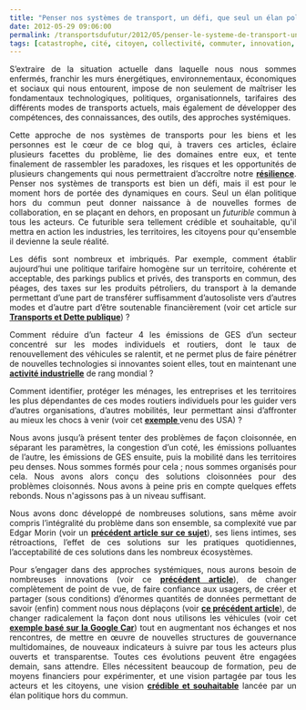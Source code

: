```yaml
---
title: "Penser nos systèmes de transport, un défi, que seul un élan politique hors du commun, peut nous permettre de relever"
date: 2012-05-29 09:06:00
permalink: /transportsdufutur/2012/05/penser-le-systeme-de-transport-un-defi-pour-le-moment-hors-de-portee.html
tags: [catastrophe, cité, citoyen, collectivité, commuter, innovation, intelligence collective]
---
```


<p style="text-align: justify">S’extraire de la situation actuelle dans laquelle nous nous sommes enfermés, franchir les murs énergétiques, environnementaux, économiques et sociaux qui nous entourent, impose de non seulement de maîtriser les fondamentaux technologiques, politiques, organisationnels, tarifaires des différents modes de transports actuels, mais également de développer des compétences, des connaissances, des outils, des approches systémiques.</p> <p style="text-align: justify">Cette approche de nos systèmes de transports pour les biens et les personnes est le cœur de ce blog qui, à travers ces articles, éclaire plusieurs facettes du problème, lie des domaines entre eux, et tente finalement de rassembler les paradoxes, les risques et les opportunités de plusieurs changements qui nous permettraient d’accroître notre <a href="https://gabrielplassat.github.io/transportsdufutur/2009/11/pour-une-mobilite-plus-robuste-aux-crises-a-venir.html" target="_blank"><strong>résilience</strong></a>. Penser nos systèmes de transports est bien un défi, mais il est pour le moment hors de portée des dynamiques en cours. Seul un élan politique hors du commun peut donner naissance à de nouvelles formes de collaboration, en se plaçant en dehors, en proposant un <em>futurible </em>commun à tous les acteurs. Ce futurible sera tellement crédible et souhaitable, qu'il mettra en action les industries, les territoires, les citoyens pour qu'ensemble il devienne la seule réalité.</p>   <!--more-->   <p style="text-align: justify">Les défis sont nombreux et imbriqués. Par exemple, comment établir aujourd’hui une politique tarifaire homogène sur un territoire, cohérente et acceptable, des parkings publics et privés, des transports en commun, des péages, des taxes sur les produits pétroliers, du transport à la demande permettant d’une part de transférer suffisamment d’autosoliste vers d’autres modes et d’autre part d’être soutenable financièrement (voir cet article sur <a href="https://gabrielplassat.github.io/transportsdufutur/2012/05/transports-et-dette-publique.html" target="_blank"><strong>Transports et Dette publique</strong></a>) ?</p> <p style="text-align: justify">Comment réduire d’un facteur 4 les émissions de GES d’un secteur concentré sur les modes individuels et routiers, dont le taux de renouvellement des véhicules se ralentit, et ne permet plus de faire pénétrer de nouvelles technologies si innovantes soient elles, tout en maintenant une <a href="https://gabrielplassat.github.io/transportsdufutur/2012/03/de-lindustrie-de-la-photo-a-lindustrie-automobile-en-passant-par-ge.html" target="_blank"><strong>activité industrielle</strong></a> de rang mondial ?</p> <p style="text-align: justify">Comment identifier, protéger les ménages, les entreprises et les territoires les plus dépendantes de ces modes routiers individuels pour les guider vers d’autres organisations, d’autres mobilités, leur permettant ainsi d’affronter au mieux les chocs à venir (voir cet <a href="https://gabrielplassat.github.io/transportsdufutur/2011/04/housing-transportation-un-outil-puissant-daide-a-la-decision-pour-les-menages-les-collectivites-les.html" target="_blank"><strong>exemple </strong></a>venu des USA) ?</p> <p style="text-align: justify">Nous avons jusqu’à présent tenter des problèmes de façon cloisonnée, en séparant les paramètres, la congestion d’un coté, les émissions polluantes de l’autre, les émissions de GES ensuite, puis la mobilité dans les territoires peu denses. Nous sommes formés pour cela ; nous sommes organisés pour cela. Nous avons alors conçu des solutions cloisonnées pour des problèmes cloisonnés. Nous avons à peine pris en compte quelques effets rebonds. Nous n'agissons pas à un niveau suffisant.</p> <p style="text-align: justify">Nous avons donc développé de nombreuses solutions, sans même avoir compris l’intégralité du problème dans son ensemble, sa complexité vue par Edgar Morin (voir un <a href="https://gabrielplassat.github.io/transportsdufutur/2011/04/metanote-tdf-11-transports-mobilites-introduction-a-la-pensee-complexe.html" target="_blank"><strong>précédent article sur ce sujet</strong></a>), ses liens intimes, ses rétroactions, l’effet de ces solutions sur les pratiques quotidiennes, l’acceptabilité de ces solutions dans les nombreux écosystèmes.</p> <p style="text-align: justify">Pour s’engager dans des approches systémiques, nous aurons besoin de nombreuses innovations (voir ce <a href="https://gabrielplassat.github.io/transportsdufutur/2012/03/metanote-13-les-innovations-cles-dans-les-transports-les-services-de-mobilites-et-les-chaines-logist.html" target="_blank"><strong>précédent article</strong></a>), de changer complètement de point de vue, de faire confiance aux usagers, de créer et partager (sous conditions) d’énormes quantités de données permettant de savoir (enfin) comment nous nous déplaçons (voir <a href="https://gabrielplassat.github.io/transportsdufutur/2012/01/et-si-on-utilisait-twitter-ou-dautres-solutions-web-geolocalisees-pour-connaitre-et-repenser-les-flu.html" target="_blank"><strong>ce précédent article</strong></a>), de changer radicalement la façon dont nous utilisons les véhicules (voir cet <a href="https://gabrielplassat.github.io/transportsdufutur/2012/04/nos-systemes-de-transport-et-la-revolution-numerique-pourquoi-cela-va-tout-changer.html" target="_blank"><strong>exemple basé sur la Google Car</strong></a>) tout en augmentant nos échanges et nos rencontres, de mettre en œuvre de nouvelles structures de gouvernance multidomaines, de nouveaux indicateurs à suivre par tous les acteurs plus ouverts et transparentse. Toutes ces évolutions peuvent être engagées demain, sans attendre. Elles nécessitent beaucoup de formation, peu de moyens financiers pour expérimenter, et une vision partagée par tous les acteurs et les citoyens, une vision <a href="https://gabrielplassat.github.io/transportsdufutur/2012/05/jean-pierre-dupuy-nous-apporte-dans-son-dernier-ouvrage-des-pistes-de-reflexion-pour-nous-aider-a-penser-le-monde-qui-vient.html" target="_blank"><strong>crédible et souhaitable</strong></a> lancée par un élan politique hors du commun.</p>

